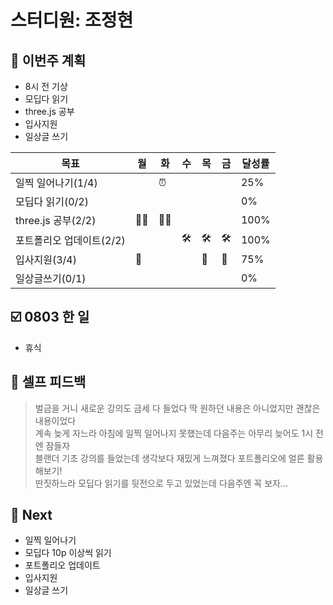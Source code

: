 # 스터디원: 조정현

## 🚀 이번주 계획

- 8시 전 기상
- 모딥다 읽기
- three.js 공부
- 입사지원
- 일상글 쓰기

| 목표                     | 월  | 화  | 수  | 목  | 금  | 달성률 |
| ------------------------ | --- | --- | --- | --- | --- | ------ |
| 일찍 일어나기(1/4)       |     | ⏰  |     |     |     | 25%    |
| 모딥다 읽기(0/2)         |     |     |     |     |     | 0%     |
| three.js 공부(2/2)       | 👩‍💻  | 👩‍💻  |     |     |     | 100%   |
| 포트폴리오 업데이트(2/2) |     |     | 🛠️  | 🛠️  | 🛠️  | 100%   |
| 입사지원(3/4)            | 📄  |     |     | 📄  | 📄  | 75%    |
| 일상글쓰기(0/1)          |     |     |     |     |     | 0%     |

## ☑️ 0803 한 일

- 휴식

## 🎉 셀프 피드백

> 벌금을 거니 새로운 강의도 금세 다 들었다 딱 원하던 내용은 아니었지만 괜찮은 내용이었다<br>
> 계속 늦게 자느라 아침에 일찍 일어나지 못했는데 다음주는 아무리 늦어도 1시 전엔 잠들자<br>
> 블랜더 기초 강의를 들었는데 생각보다 재밌게 느껴졌다 포트폴리오에 얼른 활용해보기!<br>
> 딴짓하느라 모딥다 읽기를 뒷전으로 두고 있었는데 다음주엔 꼭 보자...

## 🌱 Next

- 일찍 일어나기
- 모딥다 10p 이상씩 읽기
- 포트폴리오 업데이트
- 입사지원
- 일상글 쓰기
